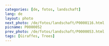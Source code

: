 ```yaml
---
categories: [de, fotos, landschaft]
lang: de
layout: photo
next_photo: /de/fotos/landschaft/P0000116.html
picname: P0000052
prev_photo: /de/fotos/landschaft/P0000053.html
tags: [Giraffes, Trees]
---
```

